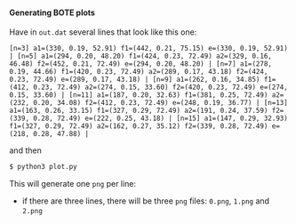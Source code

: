 #### Generating BOTE plots

Have in `out.dat` several lines that look like this one:

```
[n=3] a1=(330, 0.19, 52.91) f1=(442, 0.21, 75.15) e=(330, 0.19, 52.91) | [n=5] a1=(294, 0.20, 48.20) f1=(424, 0.23, 72.49) a2=(329, 0.16, 46.48) f2=(452, 0.21, 72.49) e=(294, 0.20, 48.20) | [n=7] a1=(278, 0.19, 44.66) f1=(420, 0.23, 72.49) a2=(289, 0.17, 43.18) f2=(424, 0.23, 72.49) e=(289, 0.17, 43.18) | [n=9] a1=(262, 0.16, 34.85) f1=(412, 0.23, 72.49) a2=(274, 0.15, 33.60) f2=(420, 0.23, 72.49) e=(274, 0.15, 33.60) | [n=11] a1=(187, 0.20, 32.63) f1=(381, 0.25, 72.49) a2=(232, 0.20, 34.08) f2=(412, 0.23, 72.49) e=(248, 0.19, 36.77) | [n=13] a1=(163, 0.26, 33.15) f1=(327, 0.29, 72.49) a2=(191, 0.24, 37.59) f2=(339, 0.28, 72.49) e=(222, 0.25, 43.18) | [n=15] a1=(147, 0.29, 32.93) f1=(327, 0.29, 72.49) a2=(162, 0.27, 35.12) f2=(339, 0.28, 72.49) e=(218, 0.28, 47.88) |
```

and then

```bash
$ python3 plot.py
```

This will generate one `png` per line:
- if there are three lines, there will be three `png` files: `0.png`, `1.png` and `2.png`
